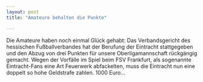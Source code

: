 ```yaml
---
layout: post
title: "Amateure behalten die Punkte"

---
```


Die Amateure haben noch einmal Glück gehabt: Das Verbandsgericht des hessischen Fußballverbandes hat der Berufung der Eintracht stattgegeben und den Abzug von drei Punkten für unsere Oberligamannschaft rückgängig gemacht. Wegen der Vorfälle im Spiel beim FSV Frankfurt, als sogenannte Eintracht-Fans eine Art Feuerwerk abfackelten, muss die Eintracht nun eine doppelt so hohe Geldstrafe zahlen. 1000 Euro...


